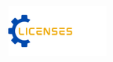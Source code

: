 <img src="https://github.com/CarlosIsCringe/Cyberlions/blob/main/Branding/LICENSES.png" height="100">

